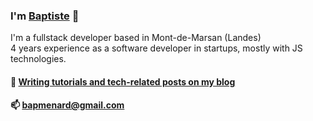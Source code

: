 ### I'm [Baptiste](https://www.baptistemenard.com/about) 👋

I'm a fullstack developer based in Mont-de-Marsan (Landes)   
4 years experience as a software developer in startups, mostly with JS technologies.

#### 💬 [Writing tutorials and tech-related posts on my blog](https://www.baptistemenard.com)
#### 📫 bapmenard@gmail.com
